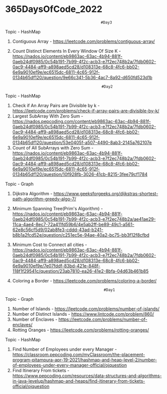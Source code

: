 # 365DaysOfCode_2022

                                               #Day3
Topic - HashMap
1. Contiguous Array  -  https://leetcode.com/problems/contiguous-array/
2. Count Distinct Elements In Every Window Of Size K  -  https://nados.io/content/eb9863ac-63ac-4b94-881f-0aeb24df0985/0c54b191-7b99-4f2c-acb3-e7f2ec748b2a/7fdb0602-0ac9-4484-aff9-a898aed5cd28/d108313e-68c8-4fc6-bb02-6e9a9010ef9e/ec6515dc-6811-4c65-912f-0134b65df120/question/9e66c341-5b36-4ac7-8a92-d650fd523d1b

                                               #Day2
Topic - HashMap
1. Check if An Array Pairs are Divisible by k  -  https://leetcode.com/problems/check-if-array-pairs-are-divisible-by-k/
2. Largest SubArray With Zero Sum  -  https://nados.pepcoding.com/content/eb9863ac-63ac-4b94-881f-0aeb24df0985/0c54b191-7b99-4f2c-acb3-e7f2ec748b2a/7fdb0602-0ac9-4484-aff9-a898aed5cd28/d108313e-68c8-4fc6-bb02-6e9a9010ef9e/ec6515dc-6811-4c65-912f-0134b65df120/question/53e0405f-a507-4490-8ab3-2145a762107e
3. Count of All SubArrays with Zero Sum  -  https://nados.io/content/eb9863ac-63ac-4b94-881f-0aeb24df0985/0c54b191-7b99-4f2c-acb3-e7f2ec748b2a/7fdb0602-0ac9-4484-aff9-a898aed5cd28/d108313e-68c8-4fc6-bb02-6e9a9010ef9e/ec6515dc-6811-4c65-912f-0134b65df120/question/10f928fb-3026-41cb-8215-3fee79cf1784

Topic - Graph
1. Dijkstra Algorithm - https://www.geeksforgeeks.org/dijkstras-shortest-path-algorithm-greedy-algo-7/
2. Minimum Spanning Tree(Prim's Algorithm)   -  https://nados.io/content/eb9863ac-63ac-4b94-881f-0aeb24df0985/0c54b191-7b99-4f2c-acb3-e7f2ec748b2a/ae41ae29-11ca-4ae4-8ec7-72a411fd59b6/4e5ab2ff-be89-49c1-a561-62e8c56cf5d9/02ab8fe3-cddd-43ad-b241-b8b1a2fcd52e/question/c251ec5e-94ae-40a2-bc75-bb3f12f8cfbd
3. Minimum Cost to Connect all cities  -  https://nados.io/content/eb9863ac-63ac-4b94-881f-0aeb24df0985/0c54b191-7b99-4f2c-acb3-e7f2ec748b2a/7fdb0602-0ac9-4484-aff9-a898aed5cd28/d108313e-68c8-4fc6-bb02-6e9a9010ef9e/7e07fddf-83bd-421e-848f-118f1f29541c/question/23ab7810-ea26-41e2-8bfa-04d63b461b85
4. Coloring a Border  -  https://leetcode.com/problems/coloring-a-border/



                                                #Day1
Topic - Graph 
1. Number of Islands  -  https://leetcode.com/problems/number-of-islands/
2. Number of Distinct Islands  -  https://www.lintcode.com/problem/860/
3. Number of Enclaves  -  https://leetcode.com/problems/number-of-enclaves/
4. Rotting Oranges  -  https://leetcode.com/problems/rotting-oranges/

Topic - HashMap
1. Find Number of Employees under every Manager  -  https://classroom.pepcoding.com/myClassroom/the-placement-program-pitampura-apr-19-2021/hashmap-and-heap-level-2/number-of-employees-under-every-manager-official/ojquestion
2. Find Itinerary From tickets  -  https://www.pepcoding.com/resources/data-structures-and-algorithms-in-java-levelup/hashmap-and-heaps/find-itinerary-from-tickets-official/ojquestion 
